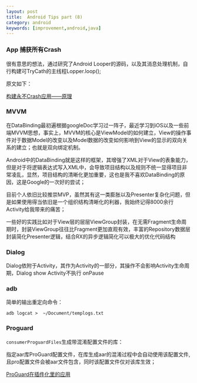```yaml
---
layout: post
title:  Android Tips part (8)
category: android
keywords: [improvement,android,java]
---
```


###  App 捕获所有Crash

很有意思的想法，通过研究了Android Looper的源码，以及其消息处理机制，自行构建可TryCath的主线程Lopper.loop();

原文如下：

[构建永不Crash应用——原理](https://github.com/android-notes/Cockroach/blob/master/%E5%8E%9F%E7%90%86%E5%88%86%E6%9E%90.md)



### MVVM

在DataBinding最初遍根据googleDoc学习过一阵子，最近学习到iOS以及一些前端MVVM思想，事实上，MVVM的核心是ViewModel的如何建立，View的操作事件对于数据Model的改变以及Model数据的改变如何影响到View的显示的双向关系的建立；也就是双向绑定机制。

Android中的DataBinding就是这样的框架，其增强了XML对于View的表象能力，但是对于将逻辑表达式写入XML中，会导致项目结构以及规则不统一显得项目非常凌乱，显然，项目结构的清晰化更加重要，这也是我不喜欢DataBinding的原因，这是Google的一次好的尝试；

目前个人依旧比较推崇MVP，虽然其有这一类膨胀以及Presenter复杂化问题，但是如果使用得当依旧是一个组织结构清晰化的利器，我始终记得8000余行Activity给我带来的痛苦；

一些好的实践比如对于View层的层层ViewGroup封装，在无需Fragment生命周期时，封装ViewGroup往往比Fragment更加直观有效，丰富的Repository数据层封装简化Presenter逻辑，结合RX的异步逻辑简化可以极大的优化代码结构


### Dialog

Dialog依附于Activity，其作为Activity的一部分，其操作不会影响Activity生命周期，Dialog show Activity不执行 onPause

### adb

简单的输出重定向命令：

`adb logcat >  ~/Document/templogs.txt`

### Proguard

`consumerProguardFiles`生成带混淆配置文件的库：   

指定aar库ProGuard配置文件，在库生成aar的混淆过程中会自动使用该配置文件,且pro配置文件会被aar文件包含，同时该配置文件仅对该库生效；


[ProGuard在插件化里的应用](https://www.easydone.cn/2017/01/02/)
